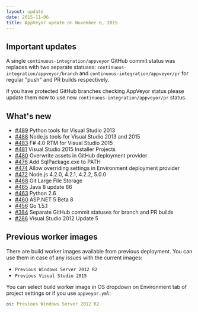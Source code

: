 ```yaml
---
layout: update
date: 2015-11-06
title: AppVeyor update on November 6, 2015
---
```


## Important updates

A single `continuous-integration/appveyor` GitHub commit status was replaces with two separate statuses: `continuous-integration/appveyor/branch` and `continuous-integration/appveyor/pr` for regular "push" and PR builds respectively.

If you have protected GitHub branches checking AppVeyor status please update them now to use new `continuous-integration/appveyor/pr` status.

## What's new

* [#489](https://github.com/appveyor/ci/issues/489) Python tools for Visual Studio 2013
* [#488](https://github.com/appveyor/ci/issues/488) Node.js tools for Visual Studio 2013 and 2015
* [#483](https://github.com/appveyor/ci/issues/483) F# 4.0 RTM for Visual Studio 2015
* [#481](https://github.com/appveyor/ci/issues/481) Visual Studio 2015 Installer Projects
* [#480](https://github.com/appveyor/ci/issues/480) Overwrite assets in GitHub deployment provider
* [#476](https://github.com/appveyor/ci/issues/476) Add SqlPackage.exe to PATH
* [#474](https://github.com/appveyor/ci/issues/474) Allow overriding settings in Environment deployment provider
* [#472](https://github.com/appveyor/ci/issues/472) Node.js 4.2.0, 4.2.1, 4.2.2, 5.0.0
* [#468](https://github.com/appveyor/ci/issues/468) Git Large File Storage
* [#465](https://github.com/appveyor/ci/issues/465) Java 8 update 66
* [#463](https://github.com/appveyor/ci/issues/463) Python 2.6
* [#460](https://github.com/appveyor/ci/issues/460) ASP.NET 5 Beta 8
* [#456](https://github.com/appveyor/ci/issues/456) Go 1.5.1
* [#384](https://github.com/appveyor/ci/issues/384) Separate GitHub commit statuses for branch and PR builds
* [#286](https://github.com/appveyor/ci/issues/286) Visual Studio 2012 Update 5

## Previous worker images

There are build worker images available from previous deployment. You can use them in case of any issues with the current images:

* `Previous Windows Server 2012 R2`
* `Previous Visual Studio 2015`

You can select build worker image in OS dropdown on Environment tab of project settings or if you use `appveyor.yml`:

```yaml
os: Previous Windows Server 2012 R2
```
